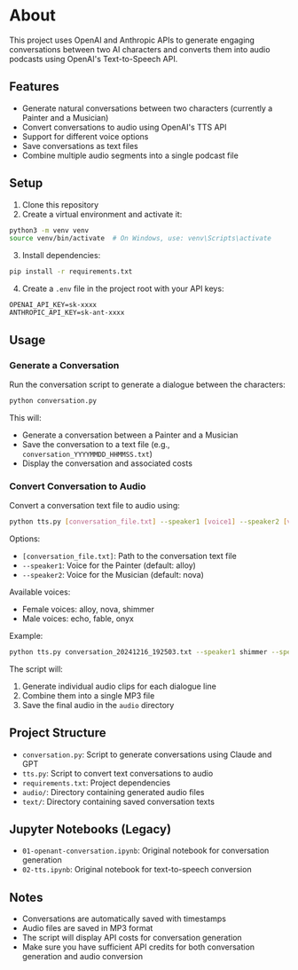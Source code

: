 # About

This project uses OpenAI and Anthropic APIs to generate engaging conversations between two AI characters and converts them into audio podcasts using OpenAI's Text-to-Speech API.

## Features

- Generate natural conversations between two characters (currently a Painter and a Musician)
- Convert conversations to audio using OpenAI's TTS API
- Support for different voice options
- Save conversations as text files
- Combine multiple audio segments into a single podcast file

## Setup

1. Clone this repository
2. Create a virtual environment and activate it:
```bash
python3 -m venv venv
source venv/bin/activate  # On Windows, use: venv\Scripts\activate
```

3. Install dependencies:
```bash
pip install -r requirements.txt
```

4. Create a `.env` file in the project root with your API keys:
```
OPENAI_API_KEY=sk-xxxx
ANTHROPIC_API_KEY=sk-ant-xxxx
```

## Usage

### Generate a Conversation

Run the conversation script to generate a dialogue between the characters:

```bash
python conversation.py
```

This will:
- Generate a conversation between a Painter and a Musician
- Save the conversation to a text file (e.g., `conversation_YYYYMMDD_HHMMSS.txt`)
- Display the conversation and associated costs

### Convert Conversation to Audio

Convert a conversation text file to audio using:

```bash
python tts.py [conversation_file.txt] --speaker1 [voice1] --speaker2 [voice2]
```

Options:
- `[conversation_file.txt]`: Path to the conversation text file
- `--speaker1`: Voice for the Painter (default: alloy)
- `--speaker2`: Voice for the Musician (default: nova)

Available voices:
- Female voices: alloy, nova, shimmer
- Male voices: echo, fable, onyx

Example:
```bash
python tts.py conversation_20241216_192503.txt --speaker1 shimmer --speaker2 echo
```

The script will:
1. Generate individual audio clips for each dialogue line
2. Combine them into a single MP3 file
3. Save the final audio in the `audio` directory

## Project Structure

- `conversation.py`: Script to generate conversations using Claude and GPT
- `tts.py`: Script to convert text conversations to audio
- `requirements.txt`: Project dependencies
- `audio/`: Directory containing generated audio files
- `text/`: Directory containing saved conversation texts

## Jupyter Notebooks (Legacy)
- `01-openant-conversation.ipynb`: Original notebook for conversation generation
- `02-tts.ipynb`: Original notebook for text-to-speech conversion

## Notes

- Conversations are automatically saved with timestamps
- Audio files are saved in MP3 format
- The script will display API costs for conversation generation
- Make sure you have sufficient API credits for both conversation generation and audio conversion
